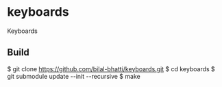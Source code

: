 # keyboards
Keyboards


Build
-----
$ git clone https://github.com/bilal-bhatti/keyboards.git
$ cd keyboards
$ git submodule update --init --recursive
$ make
